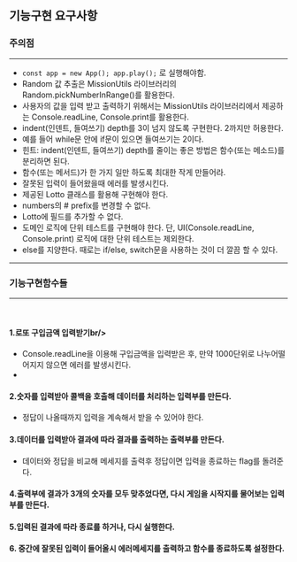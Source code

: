 ## 기능구현 요구사항

### 주의점
<hr/>

* ```const app = new App(); app.play();``` 로 실행해야함. 
* Random 값 추출은 MissionUtils 라이브러리의 Random.pickNumberInRange()를 활용한다.<br/>
* 사용자의 값을 입력 받고 출력하기 위해서는 MissionUtils 라이브러리에서 제공하는 Console.readLine, Console.print를 활용한다.<br/>
* indent(인덴트, 들여쓰기) depth를 3이 넘지 않도록 구현한다. 2까지만 허용한다.
* 예를 들어 while문 안에 if문이 있으면 들여쓰기는 2이다.
* 힌트: indent(인덴트, 들여쓰기) depth를 줄이는 좋은 방법은 함수(또는 메소드)를 분리하면 된다.
* 함수(또는 메서드)가 한 가지 일만 하도록 최대한 작게 만들어라.
* 잘못된 입력이 들어왔을때 에러를 발생시킨다.
* 제공된 Lotto 클래스를 활용해 구현해야 한다.
* numbers의 # prefix를 변경할 수 없다.
* Lotto에 필드를 추가할 수 없다.
* 도메인 로직에 단위 테스트를 구현해야 한다. 단, UI(Console.readLine, Console.print) 로직에 대한 단위 테스트는 제외한다.
* else를 지양한다. 때로는 if/else, switch문을 사용하는 것이 더 깔끔 할 수 있다. 

<hr/>

### 기능구현함수들
<hr/>
<br/>

#### 1.로또 구입금액 입력받기br/>
* Console.readLine을 이용해 구입금액을 입력받은 후, 만약 1000단위로 나누어떨어지지 않으면 에러를 발생시킨다.
*  

#### 2.숫자를 입력받아 콜백을 호출해 데이터를 처리하는 입력부를 만든다. <br/>
* 정답이 나올때까지 입력을 계속해서 받을 수 있어야 한다.
#### 3.데이터를 입력받아 결과에 따라 결과를 출력하는 출력부를 만든다.<br/>
* 데이터와 정답을 비교해 메세지를 출력후 정답이면 입력을 종료하는 flag를 돌려준다.
#### 4.출력부에 결과가 3개의 숫자를 모두 맞추었다면, 다시 게임을 시작지를 물어보는 입력부를 만든다.<br/>
#### 5.입력된 결과에 따라 종료를 하거나,  다시 실행한다. <br/>
#### 6. 중간에 잘못된 입력이 들어올시 에러메세지를 출력하고 함수를 종료하도록 설정한다.<br/>

